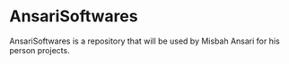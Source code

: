 # AnsariSoftwares
AnsariSoftwares is a repository that will be used by Misbah Ansari for his person projects.
